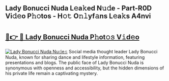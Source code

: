 ## Lady Bonucci Nuda L𝚎a𝚔ed N𝚞𝚍e - Part-R0D Vi𝚍𝚎o P𝚑𝚘tos - H𝚘𝚝 O𝚗𝚕yf𝚊ns L𝚎a𝚔s A4nvi

# <h2><a href="http://kf15x5.oniu.top/?m=Lady+Bonucci+Nuda">🔗👉 🔴 Lady Bonucci Nuda P𝚑ot𝚘𝚜 V𝚒d𝚎o</a></h2>

[![Lady Bonucci Nuda Nu𝚍e𝚜](https://i.imgur.com/0qMVB7G.gif)](http://kf15x5.oniu.top/?m=Lady+Bonucci+Nuda)
Social media thought leader Lady Bonucci Nuda, known for sharing dance and lifestyle information, featuring presentations and blogs. The public face of Lady Bonucci Nuda is synonymous with openness and accessibility, but the hidden dimensions of his private life remain a captivating mystery.  
